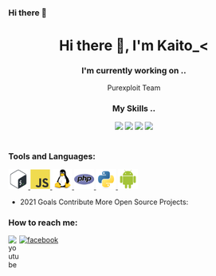 ### Hi there 👋

<!--
**kaitolegion/kaitolegion** is a ✨ _special_ ✨ repository because its `README.md` (this file) appears on your GitHub profile.

Here are some ideas to get you started:

- 🔭 I’m currently working on ...
- 🌱 I’m currently learning ...
- 👯 I’m looking to collaborate on ...
- 🤔 I’m looking for help with ...
- 💬 Ask me about ...
- 📫 How to reach me: ...
- 😄 Pronouns: ...
- ⚡ Fun fact: ...
-->


<h1 align="center">Hi there 👋, I'm Kaito_<</h1>

<h3 align="center">I'm currently working on ..</h3>
<p align="center">
Purexploit Team
</p>
<h3 align="center">My Skills ..</h3>
<p align="center">
  <img src="https://img.shields.io/static/v1?label=&message=Purexploit&color=blue">
   <img src="https://img.shields.io/static/v1?label=&message=Pentester&color=red">
   <img src="https://img.shields.io/static/v1?label=&message=BugHunter&color=green">
   <img src="https://img.shields.io/static/v1?label=&message=Developer&color=orange"><br><br>
</p>

<h3 align="left">Tools and Languages:</h3>
<p align="left"> <a href="https://www.w3schools.com/css/" target="_blank"> <img src="https://raw.githubusercontent.com/devicons/devicon/master/icons/bash/bash-original.svg" alt="bash" width="40" height="40"/> </a> <a href="https://developer.mozilla.org/en-US/docs/Web/JavaScript" target="_blank"> <img src="https://raw.githubusercontent.com/devicons/devicon/master/icons/javascript/javascript-original.svg" alt="javascript" width="40" height="40"/> </a> <a href="https://www.linux.org/" target="_blank"> <img src="https://raw.githubusercontent.com/devicons/devicon/master/icons/linux/linux-original.svg" alt="linux" width="40" height="40"/> </a> <a href="https://www.php.net" target="_blank"> <img src="https://raw.githubusercontent.com/devicons/devicon/master/icons/php/php-original.svg" alt="php" width="40" height="40"/> </a> <a href="https://www.python.org" target="_blank"> <img src="https://raw.githubusercontent.com/devicons/devicon/master/icons/python/python-original.svg" alt="python" width="40" height="40"/> </a> <a href="https://raw.githubusercontent.com/devicons/devicon/master/icons/java/java-original.svg" target="_blank"> <img src="https://raw.githubusercontent.com/devicons/devicon/master/icons/android/android-original.svg" alt="android" width="40" height="40"/> </a> </p>

- 2021 Goals Contribute More Open Source Projects:

### How to reach me:

<a href="https://youtube.com/c/kaitocoding" target="_blank"> <img align="left" alt="youtube" width="22px" src="https://cdn.jsdelivr.net/npm/simple-icons@v3/icons/youtube.svg"/></a>
<a href="https://facebook.com/artjay.generalao.25" target="_blank"> <img alt="facebook" width="22px" src="https://cdn.jsdelivr.net/npm/simple-icons@v3/icons/facebook.svg"/></a>
